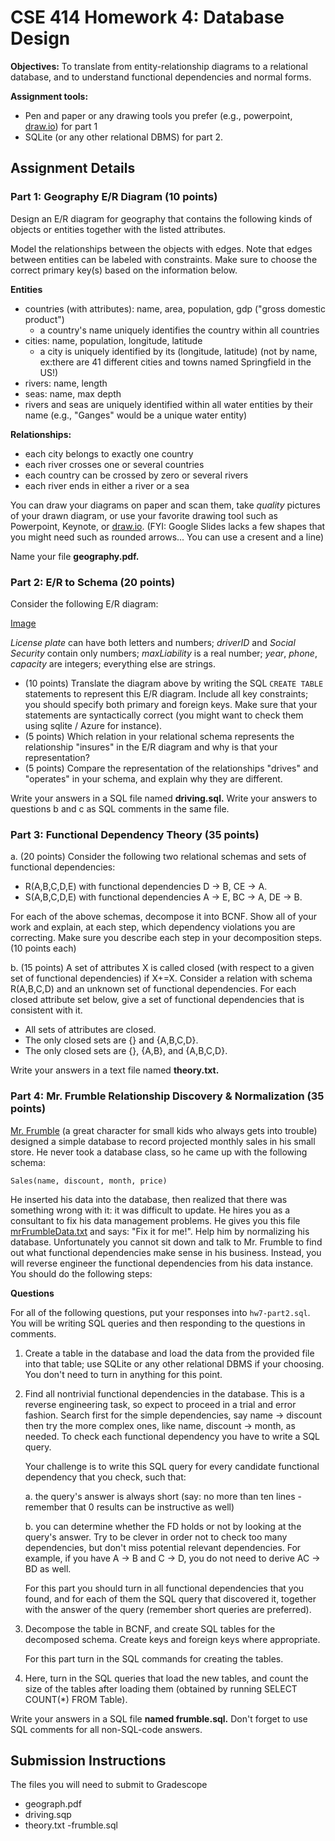 # CSE 414 Homework 4: Database Design

**Objectives:**
To translate from entity-relationship diagrams to a relational database, and to understand functional dependencies and normal forms.

**Assignment tools:**
- Pen and paper or any drawing tools you prefer (e.g., powerpoint, [draw.io](https://www.draw.io)) for part 1
- SQLite (or any other relational DBMS) for part 2.

## Assignment Details

### Part 1: Geography E/R Diagram (10 points)

Design an E/R diagram for geography that contains the following kinds of objects or entities together with the listed attributes.

Model the relationships between the objects with edges. Note that edges between entities can be labeled with constraints. Make sure to choose the correct primary key(s) based on the information below.
    
**Entities**
- countries (with attributes): name, area, population, gdp ("gross domestic product")
  - a country's name uniquely identifies the country within all countries
- cities: name, population, longitude, latitude
  - a city is uniquely identified by its (longitude, latitude) (not by name, ex:there are 41 different cities and towns named Springfield in the US!)
- rivers: name, length
- seas: name, max depth
- rivers and seas are uniquely identified within all water entities by their name (e.g., "Ganges" would be a unique water entity)

**Relationships:**
- each city belongs to exactly one country
- each river crosses one or several countries
- each country can be crossed by zero or several rivers
- each river ends in either a river or a sea

You can draw your diagrams on paper and scan them, take *quality* pictures of your drawn diagram, or use your favorite drawing tool such as Powerpoint, Keynote, or [draw.io](https://www.draw.io/). (FYI: Google Slides lacks a few shapes that you might need such as rounded arrows... You can use a cresent and a line)
    
Name your file **geography.pdf.**

### Part 2: E/R to Schema (20 points)

Consider the following E/R diagram: 

[Image](https://docs.google.com/document/d/1_nRuK4AqbWV9T78Dv1k9iLJ3zofdqVeN-374Hmx099E/edit)

*License plate* can have both letters and numbers;  *driverID* and *Social Security* contain only numbers;  *maxLiability* is a real number;  *year*, *phone*, *capacity* are integers; everything else are strings.
- (10 points) Translate the diagram above by writing the SQL `CREATE TABLE` statements to represent this E/R diagram. Include all key constraints; you should specify both primary and foreign keys. Make sure that your statements are syntactically correct (you might want to check them using sqlite / Azure for instance).
- (5 points) Which relation in your relational schema represents the relationship "insures" in the E/R diagram and why is that your representation?
- (5 points) Compare the representation of the relationships "drives" and "operates" in your schema, and explain why they are different.

Write your answers in a SQL file named **driving.sql.** Write your answers to questions b and c as SQL comments in the same file.

### Part 3: Functional Dependency Theory (35 points)

a. (20 points) Consider the following two relational schemas and sets of functional dependencies:
- R(A,B,C,D,E) with functional dependencies D → B, CE → A.
- S(A,B,C,D,E) with functional dependencies A → E, BC → A, DE → B.

For each of the above schemas, decompose it into BCNF. Show all of your work and explain, at each step, which dependency violations you are correcting. Make sure you describe each step in your decomposition steps. (10 points each)


b. (15 points) A set of attributes X is called closed (with respect to a given set of functional dependencies) if X+=X. Consider a relation with schema R(A,B,C,D) and an unknown set of functional dependencies. For each closed attribute set below, give a set of functional dependencies that is consistent with it.
- All sets of attributes are closed.
- The only closed sets are {} and {A,B,C,D}.
- The only closed sets are {}, {A,B}, and {A,B,C,D}.

Write your answers in a text file named **theory.txt.**

### Part 4: Mr. Frumble Relationship Discovery & Normalization (35 points)

[Mr. Frumble](http://everythingbusytown.wikia.com/wiki/Mr._Frumble) (a great character for small kids who always gets into trouble) designed a simple database to record projected monthly sales in his small store. He never took a database class, so he came up with the following schema:

``Sales(name, discount, month, price)``

He inserted his data into the database, then realized that there was something wrong with it: it was difficult to update. He hires you as a consultant to fix his data management problems. He gives you this file [mrFrumbleData.txt](https://courses.cs.washington.edu/courses/cse344/mrFrumbleData.txt) and says: "Fix it for me!". Help him by normalizing his database. Unfortunately you cannot sit down and talk to Mr. Frumble to find out what functional dependencies make sense in his business. Instead, you will reverse engineer the functional dependencies from his data instance. You should do the following steps:

**Questions**

For all of the following questions, put your responses into `hw7-part2.sql`. You will be writing SQL queries and then responding to the questions in comments.

1. Create a table in the database and load the data from the provided file into that table; use SQLite or any other relational DBMS if your choosing. You don't need to turn in anything for this point.

2. Find all nontrivial functional dependencies in the database.
This is a reverse engineering task, so expect to proceed in a trial and error fashion. Search first for the simple dependencies, say name → discount then try the more complex ones, like name, discount → month, as needed. To check each functional dependency you have to write a SQL query. 

    Your challenge is to write this SQL query for every candidate functional dependency that you check, such that:
    
     a. the query's answer is always short (say: no more than ten lines - remember that 0 results can be instructive as well)
     
     b. you can determine whether the FD holds or not by looking at the query's answer. Try to be clever in order not to check too many dependencies, but don't miss potential relevant dependencies. For example, if you have A → B and C → D, you do not need to derive AC → BD as well.

    For this part you should turn in all functional dependencies that you found, and for each of them the SQL query that discovered it, together with the answer of the query (remember short queries are preferred).

3. Decompose the table in BCNF, and create SQL tables for the decomposed schema. Create keys and foreign keys where appropriate.
    
    For this part turn in the SQL commands for creating the tables.

4. Here, turn in the SQL queries that load the new tables, and count the size of the tables after loading them (obtained by running SELECT COUNT(*) FROM Table).

Write your answers in a SQL file **named frumble.sql.** Don't forget to use SQL comments for all non-SQL-code answers.


## Submission Instructions

The files you will need to submit to Gradescope
- geograph.pdf
- driving.sqp
- theory.txt
-frumble.sql
